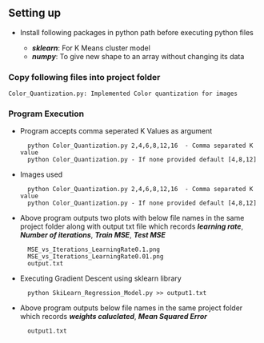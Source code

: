 
Setting up
------------
- Install following packages in python path before executing python files

	- ***sklearn***: For K Means cluster model
	- ***numpy***: To give new shape to an array without changing its data

### Copy following files into project folder
	Color_Quantization.py: Implemented Color quantization for images
  
### Program Execution

- Program accepts comma seperated K Values as argument 

		python Color_Quantization.py 2,4,6,8,12,16  - Comma separated K value
		python Color_Quantization.py - If none provided default [4,8,12]
		

- Images used 

		python Color_Quantization.py 2,4,6,8,12,16  - Comma separated K value
		python Color_Quantization.py - If none provided default [4,8,12]
		

- Above program outputs two plots with below file names in the same project folder 
along with output txt file which records ***learning rate***, ***Number of iterations***, ***Train MSE***, ***Test MSE***

		MSE_vs_Iterations_LearningRate0.1.png
		MSE_vs_Iterations_LearningRate0.01.png
		output.txt

- Executing Gradient Descent using sklearn library

		python SkiLearn_Regression_Model.py >> output1.txt

- Above program outputs below file names in the same project folder which records ***weights caluclated***, ***Mean Squared Error***

		output1.txt
